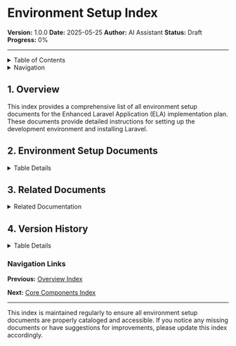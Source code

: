 # Environment Setup Index

**Version:** 1.0.0
**Date:** 2025-05-25
**Author:** AI Assistant
**Status:** Draft
**Progress:** 0%

---

<details>
<summary>Table of Contents</summary>

- [1. Overview](#1-overview)
- [2. Environment Setup Documents](#2-environment-setup-documents)
- [3. Related Documents](#3-related-documents)
- [4. Version History](#4-version-history)

</details>

<details>
<summary>Navigation</summary>

**Main:**
[Home](../../000-readme.md) |
[Documentation Index](../../000-index.md) |
[Implementation Plan Index](../000-index.md)

**You are here:**
[Home](../../000-readme.md) >
[Documentation Index](../../000-index.md) >
[Implementation Plan Index](../000-index.md) >
**Environment Setup Index**

</details>

## 1. Overview

This index provides a comprehensive list of all environment setup documents for the Enhanced Laravel Application (ELA) implementation plan. These documents provide detailed instructions for setting up the development environment and installing Laravel.

## 2. Environment Setup Documents

<details>
<summary>Table Details</summary>

| Document | Description |
| --- | --- |
| [010-dev-environment-setup.md](./010-dev-environment-setup.md) | Development environment setup |
| [020-laravel-installation.md](./020-laravel-installation.md) | Laravel installation and configuration |

</details>

## 3. Related Documents

<details>
<summary>Related Documentation</summary>

| Document | Description |
| --- | --- |
| [Overview Index](../010-overview/000-index.md) | Overview of the implementation plan |
| [Core Components Index](../030-core-components/000-index.md) | Core components documentation |
| [Database Configuration Index](../040-database/000-index.md) | Database configuration documentation |

</details>

## 4. Version History

<details>
<summary>Table Details</summary>

| Version | Date | Changes | Author |
| --- | --- | --- | --- |
| 1.0.0 | 2025-05-25 | Initial version | AI Assistant |

</details>

### Navigation Links

**Previous:** [Overview Index](../010-overview/000-index.md)

**Next:** [Core Components Index](../030-core-components/000-index.md)

---

This index is maintained regularly to ensure all environment setup documents are properly cataloged and accessible. If you notice any missing documents or have suggestions for improvements, please update this index accordingly.
